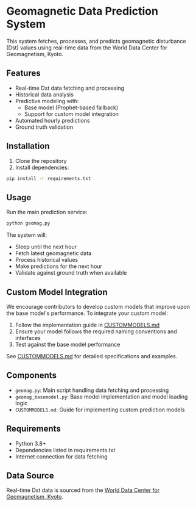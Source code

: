 # Geomagnetic Data Prediction System

This system fetches, processes, and predicts geomagnetic disturbance (Dst) values using real-time data from the World Data Center for Geomagnetism, Kyoto.

## Features

- Real-time Dst data fetching and processing
- Historical data analysis
- Predictive modeling with:
  - Base model (Prophet-based fallback)
  - Support for custom model integration
- Automated hourly predictions
- Ground truth validation

## Installation

1. Clone the repository
2. Install dependencies:
```bash
pip install -r requirements.txt
```

## Usage

Run the main prediction service:
```bash
python geomag.py
```

The system will:
- Sleep until the next hour
- Fetch latest geomagnetic data
- Process historical values
- Make predictions for the next hour
- Validate against ground truth when available

## Custom Model Integration

We encourage contributors to develop custom models that improve upon the base model's performance. To integrate your custom model:

1. Follow the implementation guide in [CUSTOMMODELS.md](CUSTOMMODELS.md)
2. Ensure your model follows the required naming conventions and interfaces
3. Test against the base model performance

See [CUSTOMMODELS.md](CUSTOMMODELS.md) for detailed specifications and examples.

## Components

- `geomag.py`: Main script handling data fetching and processing
- `geomag_basemodel.py`: Base model implementation and model loading logic
- `CUSTOMMODELS.md`: Guide for implementing custom prediction models

## Requirements

- Python 3.8+
- Dependencies listed in requirements.txt
- Internet connection for data fetching

## Data Source

Real-time Dst data is sourced from the [World Data Center for Geomagnetism, Kyoto](https://wdc.kugi.kyoto-u.ac.jp/dst_realtime/).